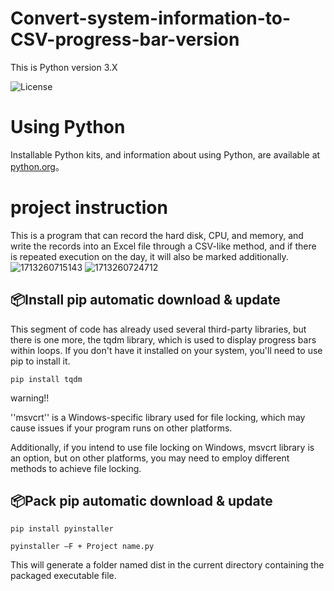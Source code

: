 # Convert-system-information-to-CSV-progress-bar-version

This is Python version 3.X

![License](https://img.shields.io/pypi/pyversions/3)


Using Python
====
Installable Python kits, and information about using Python, are available at [python.org](https://www.python.org/)。

project instruction
====
This is a program that can record the hard disk, CPU, and memory, and write the records into an Excel file through a CSV-like method, and if there is repeated execution on the day, it will also be marked additionally.
![1713260715143](https://github.com/Gao-Jason/Convert-system-information-to-CSV-progress-bar-version/assets/95835382/747a5c43-0cf9-4a33-8b15-3d032414f413)
![1713260724712](https://github.com/Gao-Jason/Convert-system-information-to-CSV-progress-bar-version/assets/95835382/1378b18a-de3d-43ac-bc5f-9d8e10939e53)

📦Install
pip automatic download & update
-------
This segment of code has already used several third-party libraries, but there is one more, the tqdm library, which is used to display progress bars within loops. If you don't have it installed on your system, you'll need to use pip to install it.
```
pip install tqdm
```
warning!!

''msvcrt'' is a Windows-specific library used for file locking, which may cause issues if your program runs on other platforms.

Additionally, if you intend to use file locking on Windows, msvcrt library is an option, but on other platforms, you may need to employ different methods to achieve file locking.

📦Pack
pip automatic download & update
-------
```
pip install pyinstaller
```
```
pyinstaller –F + Project name.py
```
This will generate a folder named dist in the current directory containing the packaged executable file.
